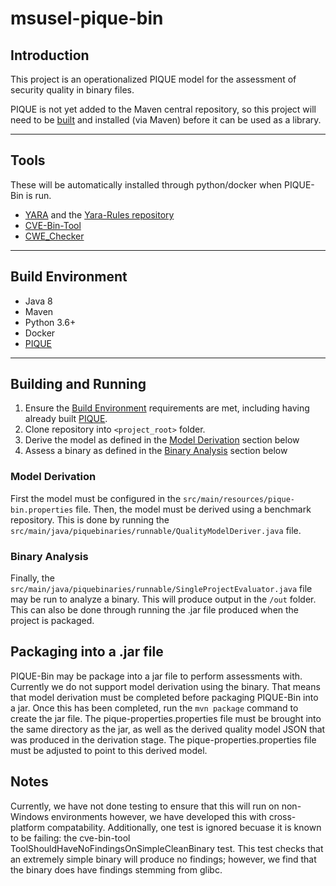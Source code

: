 # msusel-pique-bin
## Introduction
This project is an operationalized PIQUE model for the assessment of security quality in binary files. 

PIQUE is not yet added to the Maven central repository, so this project will need to be [built](#building) and installed (via Maven) before it can be used as a library. 
___
## Tools
These will be automatically installed through python/docker when PIQUE-Bin is run.

- [YARA](http://virustotal.github.io/yara/) and the [Yara-Rules repository](https://github.com/Yara-Rules/rules)
- [CVE-Bin-Tool](https://github.com/intel/cve-bin-tool)
- [CWE_Checker](https://github.com/fkie-cad/cwe_checker)
___

## Build Environment
- Java 8
- Maven
- Python 3.6+
- Docker
- [PIQUE](https://github.com/MSUSEL/msusel-pique)
___
## Building and Running
1. Ensure the [Build Environment](#build-environment) requirements are met, including having already built [PIQUE](https://github.com/MSUSEL/msusel-pique).
2. Clone repository into `<project_root>` folder.
3. Derive the model as defined in the [Model Derivation](#model-derivation) section below
4. Assess a binary as defined in the [Binary Analysis](#binary-analysis) section below

### Model Derivation
First the model must be configured in the `src/main/resources/pique-bin.properties` file. Then, the model must be derived using a benchmark repository. This is done by running the `src/main/java/piquebinaries/runnable/QualityModelDeriver.java` file.

### Binary Analysis
Finally, the `src/main/java/piquebinaries/runnable/SingleProjectEvaluator.java` file may be run to analyze a binary. This will produce output in the `/out` folder. This can also be done through running the .jar file produced when the project is packaged. 

## Packaging into a .jar file
PIQUE-Bin may be package into a jar file to perform assessments with. Currently we do not support model derivation using the binary. That means that model derivation must be completed before packaging PIQUE-Bin into a jar. Once this has been completed, run the `mvn package` command to create the jar file. The pique-properties.properties file must be brought into the same directory as the jar, as well as the derived quality model JSON that was produced in the derivation stage. The pique-properties.properties file must be adjusted to point to this derived model.

## Notes
Currently, we have not done testing to ensure that this will run on non-Windows environments however, we have developed this with cross-platform compatability. Additionally, one test is ignored becuase it is known to be failing: the cve-bin-tool ToolShouldHaveNoFindingsOnSimpleCleanBinary test. This test checks that an extremely simple binary will produce no findings; however, we find that the binary does have findings stemming from glibc.

